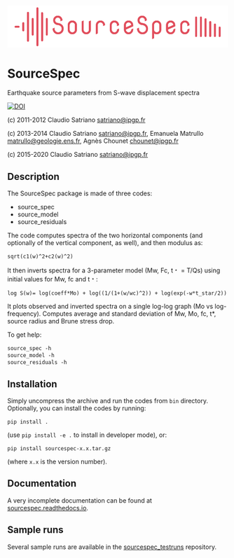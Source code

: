 <img src="logo/SourceSpec_logo.png" width="600">

# SourceSpec

Earthquake source parameters from S-wave displacement spectra

[![DOI](https://zenodo.org/badge/DOI/10.5281/zenodo.3688587.svg)](
  https://doi.org/10.5281/zenodo.3688587)

(c) 2011-2012 Claudio Satriano <satriano@ipgp.fr>

(c) 2013-2014 Claudio Satriano <satriano@ipgp.fr>,
              Emanuela Matrullo <matrullo@geologie.ens.fr>,
              Agnès Chounet <chounet@ipgp.fr>

(c) 2015-2020 Claudio Satriano <satriano@ipgp.fr>

## Description

The SourceSpec package is made of three codes:

- source_spec
- source_model
- source_residuals

The code computes spectra of the two horizontal components (and optionally of
the vertical component, as well), and then modulus as:

    sqrt(c1(w)^2+c2(w)^2)

It then inverts spectra for a 3-parameter model (Mw, Fc, t﹡ = T/Qs) using
initial values for Mw, fc and t﹡:

    log S(w)= log(coeff*Mo) + log((1/(1+(w/wc)^2)) + log(exp(-w*t_star/2))

It plots observed and inverted spectra on a single log-log graph (Mo vs
log-frequency).
Computes average and standard deviation of Mw, Mo, fc, t*, source radius and
Brune stress drop.

To get help:

    source_spec -h
    source_model -h
    source_residuals -h

## Installation

Simply uncompress the archive and run the codes from `bin` directory.
Optionally, you can install the codes by running:

    pip install .

(use `pip install -e .` to install in developer mode), or:

    pip install sourcespec-x.x.tar.gz

(where `x.x` is the version number).

## Documentation

A very incomplete documentation can be found at
[sourcespec.readthedocs.io](https://sourcespec.readthedocs.io).

## Sample runs

Several sample runs are available in the
[sourcespec_testruns](https://github.com/SeismicSource/sourcespec_testruns)
repository.
